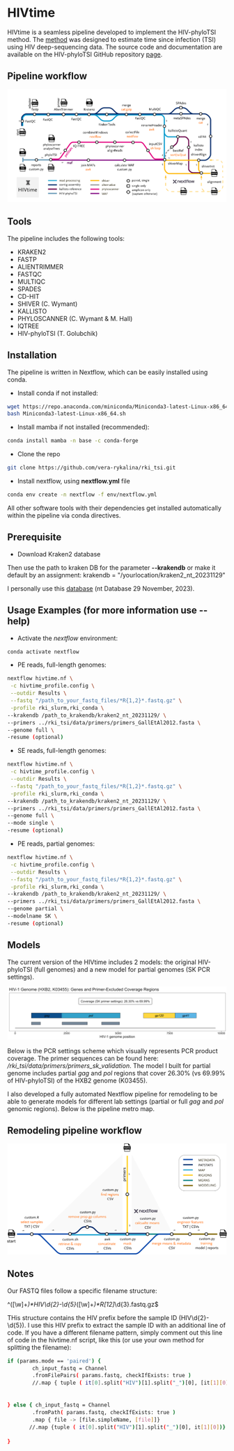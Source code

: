 # HIVtime
HIVtime is a seamless pipeline developed to implement the HIV-phyloTSI method. The [method](https://www.medrxiv.org/content/10.1101/2022.05.15.22275117v1) was designed to estimate time since infection (TSI) using HIV deep-sequencing data. The source code and documentation are available on the HIV-phyloTSI GitHub repository [page](https://github.com/BDI-pathogens/HIV-phyloTSI/tree/main).

## Pipeline workflow
![Plot](/images/HIVtime_400_dpi.png)

## Tools
The pipeline includes the following tools:
- KRAKEN2
- FASTP
- ALIENTRIMMER
- FASTQC
- MULTIQC
- SPADES
- CD-HIT
- SHIVER (C. Wymant)
- KALLISTO
- PHYLOSCANNER (C. Wymant & M. Hall)
- IQTREE
- HIV-phyloTSI (T. Golubchik)

## Installation
The pipeline is written in Nextflow, which can be easily installed using conda.

- Install conda if not installed:

```sh
wget https://repo.anaconda.com/miniconda/Miniconda3-latest-Linux-x86_64.sh
bash Miniconda3-latest-Linux-x86_64.sh
```

- Install mamba if not installed (recommended):

```sh
conda install mamba -n base -c conda-forge
```

- Clone the repo

```sh
git clone https://github.com/vera-rykalina/rki_tsi.git
```

- Install nextflow, using **nextflow.yml** file

```sh
conda env create -n nextflow -f env/nextflow.yml
```

All other software tools with their dependencies get installed automatically within the pipeline via conda directives. 

## Prerequisite
- Download Kraken2 database

Then use the path to kraken DB for the parameter **--krakendb** or make it default by an assignment: krakendb = "/yourlocation/kraken2_nt_20231129"

I personally use this [database](https://benlangmead.github.io/aws-indexes/k2) (nt Database 29 November, 2023).



## Usage Examples (for more information use **--help**)
- Activate the *nextflow* environment:
```sh
conda activate nextflow
```

- PE reads, full-length genomes: 

```sh
nextflow hivtime.nf \
 -c hivtime_profile.config \
 --outdir Results \
 --fastq "/path_to_your_fastq_files/*R{1,2}*.fastq.gz" \
 -profile rki_slurm,rki_conda \
--krakendb /path_to_krakendb/kraken2_nt_20231129/ \
--primers ../rki_tsi/data/primers/primers_GallEtAl2012.fasta \
--genome full \
-resume (optional)
```

- SE reads, full-length genomes: 

```sh
nextflow hivtime.nf \
 -c hivtime_profile.config \
 --outdir Results \
 --fastq "/path_to_your_fastq_files/*R{1,2}*.fastq.gz" \
 -profile rki_slurm,rki_conda \
--krakendb /path_to_krakendb/kraken2_nt_20231129/ \
--primers ../rki_tsi/data/primers/primers_GallEtAl2012.fasta \
--genome full \
--mode single \
-resume (optional)
```

- PE reads, partial genomes: 

```sh
nextflow hivtime.nf \
 -c hivtime_profile.config \
 --outdir Results \
 --fastq "/path_to_your_fastq_files/*R{1,2}*.fastq.gz" \
 -profile rki_slurm,rki_conda \
--krakendb /path_to_krakendb/kraken2_nt_20231129/ \
--primers ../rki_tsi/data/primers/primers_GallEtAl2012.fasta \
--genome partial \
--modelname SK \
-resume (optional)
```

## Models
The current version of the HIVtime includes 2 models: the original HIV-phyloTSI (full genomes) and a new model for partial genomes (SK PCR settings). 

![Plot](/images/hiv_genes_coverage_clipped.png)

Below is the PCR settings scheme which visually represents PCR product coverage. The primer sequences can be found here: _/rki_tsi/data/primers/primers_sk_validation_. The model I built for partial genome includes partial _gag_ and _pol_ regions that cover 26.30% (vs 69.99% of HIV-phyloTSI) of the HXB2 genome (K03455). 

I also developed a fully automated Nextflow pipeline for remodeling to be able to generate models for different lab settings (partial or full _gag_ and _pol_ genomic regions). Below is the pipeline metro map.

## Remodeling pipeline workflow
![Plot](/images/retraining_500_dpi.png)

## Notes
Our FASTQ files follow a specific filename structure:

^([\w]+_)*HIV\d{2}-\d{5}_([\w]+_)*R[12]_\d{3}\.fastq\.gz$

THis structure contains the HIV prefix before the sample ID (HIV\d{2}-\d{5}). I use this HIV prefix to extract the sample ID with an additional line of code. If you have a different filename pattern, simply comment out this line of code in the hivtime.nf script, like this (or use your own method for splitting the filename):

```sh
if (params.mode == 'paired') {
        ch_input_fastq = Channel
        .fromFilePairs( params.fastq, checkIfExists: true )
        //.map { tuple ( it[0].split("HIV")[1].split("_")[0], [it[1][0], it[1][1]]) } <- change is here

        
} else { ch_input_fastq = Channel
        .fromPath( params.fastq, checkIfExists: true )
        .map { file -> [file.simpleName, [file]]}
       //.map {tuple ( it[0].split("HIV")[1].split("_")[0], it[1][0])} <- change is here

}
```

